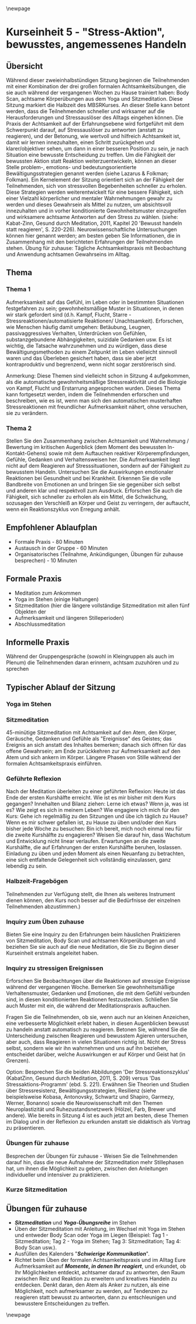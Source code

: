 \newpage

# Kurseinheit 5 - "Stress-Aktion", bewusstes, angemessenes Handeln

## Übersicht

Während dieser zweieinhalbstündigen Sitzung beginnen die Teilnehmenden mit einer
Kombination der drei großen formalen Achtsamkeitsübungen, die sie auch während der
vergangenen Wochen zu Hause trainiert haben: Body Scan, achtsame Körperübungen
aus dem Yoga und Sitzmeditation. Diese Sitzung markiert die Halbzeit des
MBSRKurses. An dieser Stelle kann betont werden, dass die Teilnehmenden schneller
und wirksamer auf die Herausforderungen und Stressauslöser des Alltags eingehen
können. Die Praxis der Achtsamkeit auf der Erfahrungsebene wird fortgeführt mit dem
Schwerpunkt darauf, auf Stressauslöser zu antworten (anstatt zu reagieren), und der
Betonung, wie wertvoll und hilfreich Achtsamkeit ist, damit wir lernen innezuhalten,
einen Schritt zurückgehen und klarer/objektiver sehen, um dann in einer besseren
Position zu sein, je nach Situation eine bewusste Entscheidung zu treffen. Um die
Fähigkeit der bewussten Aktion statt Reaktion weiterzuentwickeln, können an dieser
Stelle problem-, emotions- und bedeutungsorientierte Bewältigungsstrategien genannt
werden (siehe Lazarus & Folkman; Folkman). Ein Kernelement der Sitzung orientiert
sich an der Fähigkeit der Teilnehmenden, sich von stressvollen Begebenheiten
schneller zu erholen. Diese Strategien werden weiterentwickelt für eine bessere
Fähigkeit, sich einer Vielzahl körperlicher und mentaler Wahrnehmungen gewahr zu
werden und dieses Gewahrsein als Mittel zu nutzen, um absichtsvoll innezuhalten und
in vorher konditionierte Gewohnheitsmuster einzugreifen und wirksamere achtsame
Antworten auf den Stress zu wählen. (siehe: Kabat-Zinn, Gesund durch Meditation,
2011, Kapitel 20 'Bewusst handeln statt reagieren', S. 220-226).
Neurowissenschaftliche Untersuchungen können hier genannt werden; am besten
geben Sie Informationen, die in Zusammenhang mit den berichteten Erfahrungen der
Teilnehmenden stehen. Übung für zuhause: Tägliche Achtsamkeitspraxis mit
Beobachtung und Anwendung achtsamen Gewahrseins im Alltag.

## Thema

### Thema 1

Aufmerksamkeit auf das Gefühl, im Leben oder in bestimmten Situationen festgefahren
zu sein; gewohnheitsmäßige Muster in Situationen, in denen wir stark gefordert sind
(d.h. Kampf, Flucht, Starre - Stressreaktionen/automatisierte Reaktionen/
Unachtsamkeit).
Erforschen, wie Menschen häufig damit umgehen: Betäubung, Leugnen,
passivaggressives Verhalten, Unterdrücken von Gefühlen, substanzgebundene
Abhängigkeiten, suizidale Gedanken usw. Es ist wichtig, die Tatsache wahrzunehmen
und zu würdigen, dass diese Bewältigungsmethoden zu einem Zeitpunkt im Leben
vielleicht sinnvoll waren und das Überleben gesichert haben, dass sie aber jetzt
kontraproduktiv und begrenzend, wenn nicht sogar zerstörerisch sind.

Anmerkung: Diese Themen sind vielleicht schon in Sitzung 4 aufgekommen, als die
automatische gewohnheitsmäßige Stressreaktivität und die Biologie von Kampf, Flucht
und Erstarrung angesprochen wurden.
Dieses Thema kann fortgesetzt werden, indem die Teilnehmenden erforschen und
beschreiben, wie es ist, wenn man sich den automatischen musterhaften
Stressreaktionen mit freundlicher Aufmerksamkeit nähert, ohne versuchen, sie zu
verändern.

### Thema 2

Stellen Sie den Zusammenhang zwischen Achtsamkeit und Wahrnehmung / Bewertung
im kritischen Augenblick (dem Moment des bewussten In-Kontakt-Gehens) sowie mit
dem Auftauchen reaktiver Körperempfindungen, Gefühle, Gedanken und
Verhaltensweisen her. Die Aufmerksamkeit liegt nicht auf dem Reagieren auf
Stresssituationen, sondern auf der Fähigkeit zu bewusstem Handeln. Untersuchen Sie
die Auswirkungen emotionaler Reaktionen bei Gesundheit und bei Krankheit. Erkennen
Sie die volle Bandbreite von Emotionen an und bringen Sie sie gegenüber sich selbst
und anderen klar und respektvoll zum Ausdruck. Erforschen Sie auch die Fähigkeit, sich
schneller zu erholen als ein Mittel, die Schwächung, sozusagen den Verschleiß an
Körper und Geist zu verringern, der auftaucht, wenn ein Reaktionszyklus von Erregung
anhält.

## Empfohlener Ablaufplan

- Formale Praxis - 80 Minuten
- Austausch in der Gruppe - 60 Minuten
- Organisatorisches (Teilnahme, Ankündigungen, Übungen für zuhause besprechen) - 10 Minuten

## Formale Praxis

- Meditation zum Ankommen
- Yoga im Stehen (einige Haltungen)
- Sitzmeditation (hier die längere vollständige Sitzmeditation mit allen fünf Objekten der
- Aufmerksamkeit und längeren Stilleperioden)
- Abschlussmeditation

## Informelle Praxis

Während der Gruppengespräche (sowohl in Kleingruppen als auch im Plenum) die
Teilnehmenden daran erinnern, achtsam zuzuhören und zu sprechen

## Typischer Ablauf der Sitzung

### Yoga im Stehen

### Sitzmeditation

45-minütige Sitzmeditation mit Achtsamkeit auf den Atem, den Körper, Geräusche,
Gedanken und Gefühle als "Ereignisse" des Geistes; das Ereignis an sich anstatt des
Inhaltes bemerken; danach sich öffnen für das offene Gewahrsein; am Ende
zurückkehren zur Aufmerksamkeit auf den Atem und sich ankern im Körper. Längere
Phasen von Stille während der formalen Achtsamkeitspraxis einführen.

### Geführte Reflexion

Nach der Meditation überleiten zu einer geführten Reflexion: Heute ist das Ende der
ersten Kurshälfte erreicht. Wie ist es mir bisher mit dem Kurs gegangen? Innehalten
und Bilanz ziehen: Lerne ich etwas? Wenn ja, was ist es? Wie zeigt es sich in meinem
Leben? Wie engagiere ich mich für den Kurs: Gehe ich regelmäßig zu den Sitzungen
und übe ich täglich zu Hause? Wenn es mir schwer gefallen ist, zu Hause zu üben
und/oder den Kurs bisher jede Woche zu besuchen: Bin ich bereit, mich noch einmal
neu für die zweite Kurshälfte zu engagieren? Weisen Sie darauf hin, dass Wachstum
und Entwicklung nicht linear verlaufen. Erwartungen an die zweite Kurshälfte, die auf
Erfahrungen der ersten Kurshälfte beruhen, loslassen.
Einladung zu üben und jeden Moment als einen Neuanfang zu betrachten, eine sich
entfaltende Gelegenheit sich vollständig einzulassen, ganz lebendig zu sein.

### Halbzeit-Fragebögen

Teilnehmenden zur Verfügung stellt, die Ihnen als weiteres Instrument dienen können,
den Kurs noch besser auf die Bedürfnisse der einzelnen Teilnehmenden abzustimmen.)

### Inquiry zum Üben zuhause

Bieten Sie eine Inquiry zu den Erfahrungen beim häuslichen Praktizieren von
Sitzmeditation, Body Scan und achtsamen Körperübungen an und beziehen Sie sie
auch auf die neue Meditation, die Sie zu Beginn dieser Kurseinheit erstmals angeleitet
haben.

### Inquiry zu stressigen Ereignissen

Erforschen Sie Beobachtungen über die Reaktionen auf stressige Ereignisse während
der vergangenen Woche.
Bemerken Sie gewohnheitsmäßige Verhaltensmuster, Gedanken und Emotionen, die
mit dem Gefühl verbunden sind, in diesen konditionierten Reaktionen festzustecken.
Schließen Sie auch Muster mit ein, die während der Meditationspraxis auftauchen.

Fragen Sie die Teilnehmenden, ob sie, wenn auch nur an kleinen Anzeichen, eine
verbesserte Möglichkeit erlebt haben, in diesen Augenblicken bewusst zu handeln
anstatt automatisch zu reagieren. Betonen Sie, während Sie die Unterscheidung
zwischen Reagieren und bewusstem Agieren untersuchen, aber auch, dass Reagieren
in vielen Situationen richtig ist. Nicht der Stress selbst, sondern wie wir ihn wahrnehmen
und uns auf ihn beziehen, entscheidet darüber, welche Auswirkungen er auf Körper und
Geist hat (in Grenzen).

Option: Besprechen Sie die beiden Abbildungen 'Der Stressreaktionszyklus' (KabatZinn,
Gesund durch Meditation, 2011, S. 209) versus 'Das Stressaktions-Programm'
(ebd. S. 221). Erwähnen Sie Theorien und Studien über Stressresistenz,
Bewältigungsstrategien, Resilienz (siehe beispielsweise Kobasa, Antonovsky, Schwartz
und Shapiro, Garmezy, Werner, Bonanno) sowie die Neurowissenschaft mit den
Themen Neuroplastizität und Ruhezustandsnetzwerk (Hölzel, Farb, Brewer und
andere). Wie bereits in Sitzung 4 ist es auch jetzt am besten, diese Themen im Dialog
und in der Reflexion zu erkunden anstatt sie didaktisch als Vortrag zu präsentieren.

### Übungen für zuhause

Besprechen der Übungen für zuhause - Weisen Sie die Teilnehmenden darauf hin,
dass die neue Aufnahme der Sitzmeditation mehr Stillephasen hat, um ihnen die
Möglichkeit zu geben, zwischen den Anleitungen individueller und intensiver zu
praktizieren.

### Kurze Sitzmeditation

## Übungen für zuhause

- __*Sitzmeditation*__ und __*Yoga-Übungsreihe*__ im Stehen
- Üben der Sitzmeditation mit Anleitung, im Wechsel mit Yoga im Stehen und entweder Body Scan oder
Yoga im Liegen (Beispiel: Tag 1 - Sitzmeditation; Tag 2 - Yoga im Stehen; Tag 3:
Sitzmeditation; Tag 4: Body Scan usw.).
- Ausfüllen des Kalenders "__*Schwierige Kommunikation*__".
- Richtet beim Üben der formalen Achtsamkeitspraxis und im Alltag Eure
Aufmerksamkeit auf __*Momente, in denen Ihr reagiert*__, und erkundet, ob Ihr
Möglichkeiten entdeckt, achtsamer darauf zu antworten, den Raum zwischen
Reiz und Reaktion zu erweitern und kreatives Handeln zu entdecken. Denkt daran,
den Atem als Anker zu nutzen, als eine Möglichkeit, noch
aufmerksamer zu werden, auf Tendenzen zu reagieren statt bewusst zu
antworten, dann zu entschleunigen und bewusstere Entscheidungen zu treffen.



\newpage
